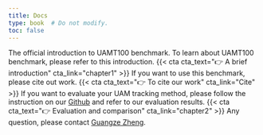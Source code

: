 ```yaml
---
title: Docs
type: book  # Do not modify.
toc: false
---
```


The official introduction to UAMT100 benchmark.
To learn about UAMT100 benchmark, please refer to this introduction.
{{< cta cta_text="👉 A brief introduction" cta_link="chapter1" >}}
If you want to use this benchmark, please cite out work.
{{< cta cta_text="👉 To cite our work" cta_link="Cite" >}}
If you want to evaluate your UAM tracking method, please follow the instruction on our [Github](https://github.com/vision4robotics/SiamSA) and refer to our evaluation results.
{{< cta cta_text="👉 Evaluation and comparison" cta_link="chapter2" >}}
Any question, please contact [Guangze Zheng](https://zhengguangze.netlify.app/).